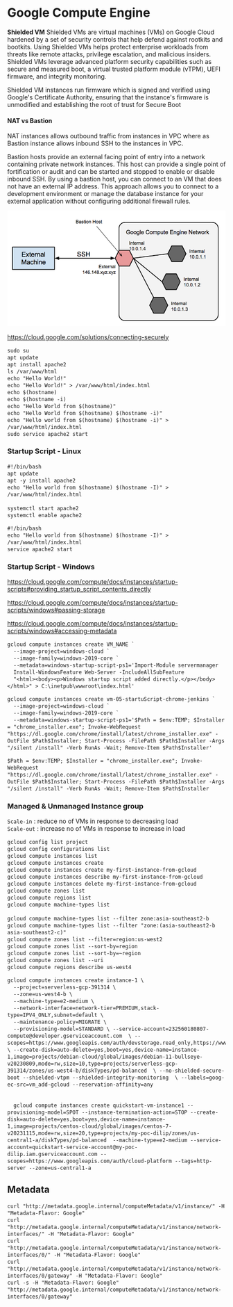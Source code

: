 # Google Compute Engine

<b> Shielded VM</b>
Shielded VMs are virtual machines (VMs) on Google Cloud hardened by a set of security controls that help defend against rootkits and bootkits. Using Shielded VMs helps protect enterprise workloads from threats like remote attacks, privilege escalation, and malicious insiders. Shielded VMs leverage advanced platform security capabilities such as secure and measured boot, a virtual trusted platform module (vTPM), UEFI firmware, and integrity monitoring.

Shielded VM instances run firmware which is signed and verified using Google's Certificate Authority, ensuring that the instance's firmware is unmodified and establishing the root of trust for Secure Boot


#### NAT vs Bastion
 NAT instances allows outbound traffic from instances in VPC where as Bastion instance allows inbound SSH to the instances in VPC.


Bastion hosts provide an external facing point of entry into a network containing private network instances. This host can provide a single point of fortification or audit and can be started and stopped to enable or disable inbound SSH. By using a bastion host, you can connect to an VM that does not have an external IP address. This approach allows you to connect to a development environment or manage the database instance for your external application without configuring additional firewall rules.

![bastion host](bastion.png)

https://cloud.google.com/solutions/connecting-securely
```
sudo su
apt update 
apt install apache2
ls /var/www/html
echo "Hello World!"
echo "Hello World!" > /var/www/html/index.html
echo $(hostname)
echo $(hostname -i)
echo "Hello World from $(hostname)"
echo "Hello World from $(hostname) $(hostname -i)"
echo "Hello world from $(hostname) $(hostname -i)" > /var/www/html/index.html
sudo service apache2 start
```

### Startup Script - Linux
```
#!/bin/bash
apt update 
apt -y install apache2
echo "Hello world from $(hostname) $(hostname -I)" > /var/www/html/index.html

systemctl start apache2
systemctl enable apache2
```

```
#!/bin/bash
echo "Hello world from $(hostname) $(hostname -I)" > /var/www/html/index.html
service apache2 start
```

### Startup Script - Windows
https://cloud.google.com/compute/docs/instances/startup-scripts#providing_startup_script_contents_directly

https://cloud.google.com/compute/docs/instances/startup-scripts/windows#passing-storage

https://cloud.google.com/compute/docs/instances/startup-scripts/windows#accessing-metadata
```
gcloud compute instances create VM_NAME `
  --image-project=windows-cloud `
  --image-family=windows-2019-core `
  --metadata=windows-startup-script-ps1='Import-Module servermanager
  Install-WindowsFeature Web-Server -IncludeAllSubFeature
  "<html><body><p>Windows startup script added directly.</p></body></html>" > C:\inetpub\wwwroot\index.html'
```

```
gcloud compute instances create vm-05-startuScript-chrome-jenkins `
  --image-project=windows-cloud `
  --image-family=windows-2019-core `
  --metadata=windows-startup-script-ps1='$Path = $env:TEMP; $Installer = "chrome_installer.exe"; Invoke-WebRequest "https://dl.google.com/chrome/install/latest/chrome_installer.exe" -OutFile $Path$Installer; Start-Process -FilePath $Path$Installer -Args "/silent /install" -Verb RunAs -Wait; Remove-Item $Path$Installer'
```

```
$Path = $env:TEMP; $Installer = "chrome_installer.exe"; Invoke-WebRequest "https://dl.google.com/chrome/install/latest/chrome_installer.exe" -OutFile $Path$Installer; Start-Process -FilePath $Path$Installer -Args "/silent /install" -Verb RunAs -Wait; Remove-Item $Path$Installer
```
### Managed & Unmanaged Instance group

`Scale-in` : reduce no of VMs in response to decreasing load  
`Scale-out` : increase no of VMs in response to increase in load





```
gcloud config list project
gcloud config configurations list
gcloud compute instances list
gcloud compute instances create
gcloud compute instances create my-first-instance-from-gcloud
gcloud compute instances describe my-first-instance-from-gcloud
gcloud compute instances delete my-first-instance-from-gcloud
gcloud compute zones list
gcloud compute regions list
gcloud compute machine-types list

gcloud compute machine-types list --filter zone:asia-southeast2-b
gcloud compute machine-types list --filter "zone:(asia-southeast2-b asia-southeast2-c)"
gcloud compute zones list --filter=region:us-west2
gcloud compute zones list --sort-by=region
gcloud compute zones list --sort-by=~region
gcloud compute zones list --uri
gcloud compute regions describe us-west4
```

```
gcloud compute instances create instance-1 \
  --project=serverless-gcp-391314 \
  --zone=us-west4-b \
  --machine-type=e2-medium \
  --network-interface=network-tier=PREMIUM,stack-type=IPV4_ONLY,subnet=default \
  --maintenance-policy=MIGRATE \
  --provisioning-model=STANDARD \ --service-account=232560180807-compute@developer.gserviceaccount.com  \ --scopes=https://www.googleapis.com/auth/devstorage.read_only,https://www.googleapis.com/auth/logging.write,https://www.googleapis.com/auth/monitoring.write,https://www.googleapis.com/auth/servicecontrol,https://www.googleapis.com/auth/service.management.readonly,https://www.googleapis.com/auth/trace.append \ --create-disk=auto-delete=yes,boot=yes,device-name=instance-1,image=projects/debian-cloud/global/images/debian-11-bullseye-v20230809,mode=rw,size=10,type=projects/serverless-gcp-391314/zones/us-west4-b/diskTypes/pd-balanced  \ --no-shielded-secure-boot --shielded-vtpm --shielded-integrity-monitoring  \ --labels=goog-ec-src=vm_add-gcloud --reservation-affinity=any


  gcloud compute instances create quickstart-vm-instance1 --provisioning-model=SPOT --instance-termination-action=STOP --create-disk=auto-delete=yes,boot=yes,device-name=instance-1,image=projects/centos-cloud/global/images/centos-7-v20231115,mode=rw,size=20,type=projects/my-poc-dilip/zones/us-central1-a/diskTypes/pd-balanced  --machine-type=e2-medium --service-account=quickstart-service-account@my-poc-dilip.iam.gserviceaccount.com --scopes=https://www.googleapis.com/auth/cloud-platform --tags=http-server --zone=us-central1-a
```


## Metadata
```
curl "http://metadata.google.internal/computeMetadata/v1/instance/" -H "Metadata-Flavor: Google"
curl "http://metadata.google.internal/computeMetadata/v1/instance/network-interfaces/" -H "Metadata-Flavor: Google"
curl "http://metadata.google.internal/computeMetadata/v1/instance/network-interfaces/0/" -H "Metadata-Flavor: Google"
curl "http://metadata.google.internal/computeMetadata/v1/instance/network-interfaces/0/gateway" -H "Metadata-Flavor: Google"
curl -s -H "Metadata-Flavor: Google" "http://metadata.google.internal/computeMetadata/v1/instance/network-interfaces/0/gateway" 
```